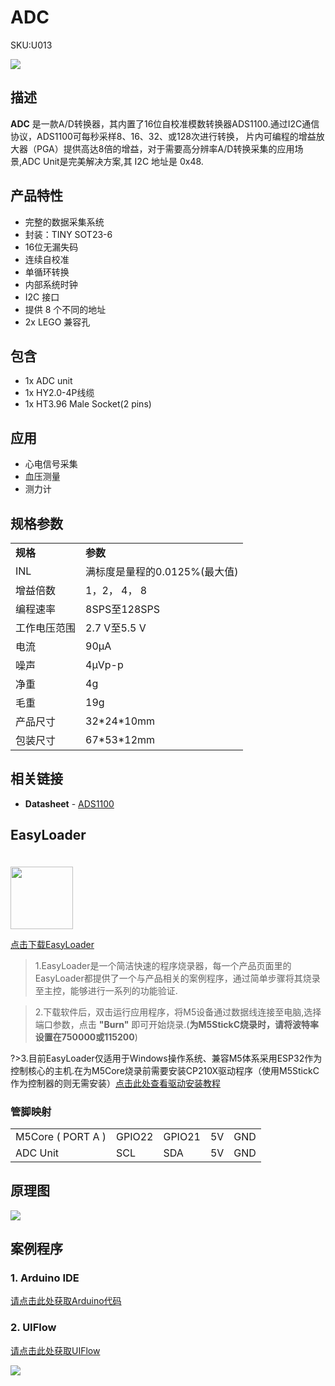 # ADC

<el-tag effect="plain">SKU:U013</el-tag>

<div class="product_pic"><img src="assets/img/product_pics/unit/adc/unit_adc_01.webp"></div>

## 描述

**ADC** 是一款A/D转换器，其内置了16位自校准模数转换器ADS1100.通过I2C通信协议，ADS1100可每秒采样8、16、32、或128次进行转换，
片内可编程的增益放大器（PGA）提供高达8倍的增益，对于需要高分辨率A/D转换采集的应用场景,ADC Unit是完美解决方案,其 I2C 地址是 0x48.

 
## 产品特性

- 完整的数据采集系统
- 封装：TINY SOT23-6
- 16位无漏失码
- 连续自校准
- 单循环转换
- 内部系统时钟
- I2C 接口
- 提供 8 个不同的地址
- 2x LEGO 兼容孔

## 包含

- 1x ADC unit
- 1x HY2.0-4P线缆
- 1x HT3.96 Male Socket(2 pins)

## 应用

- 心电信号采集
- 血压测量
- 测力计


## 规格参数

<table>
    <tr style="font-weight:bold">
        <td>规格</td>
        <td>参数</td>
    </tr>
    <tr>
        <td>INL</td>
        <td>满标度是量程的0.0125%(最大值)</td>
    </tr>
    <tr>
        <td>增益倍数</td>
        <td>1，2， 4， 8</td>
    </tr>
    <tr>
        <td>编程速率</td>
        <td>8SPS至128SPS</td>
    </tr>
    <tr>
        <td>工作电压范围</td>
        <td>2.7 V至5.5 V</td>
    </tr>
    <tr>
        <td>电流</td>
        <td>90µA</td>
    </tr>
    <tr>
        <td>噪声</td>
        <td>4μVp-p</td>
    </tr>
    <tr>
      <td>净重</td>
      <td>4g</td>
   </tr>
      <tr>
      <td>毛重</td>
      <td>19g</td>
   </tr>
   <tr>
      <td>产品尺寸</td>
      <td>32*24*10mm</td>
   </tr>
   <tr>
      <td>包装尺寸</td>
      <td>67*53*12mm</td>
   </tr>
</table>


## 相关链接

-  **Datasheet** - [ADS1100](https://m5stack.oss-cn-shenzhen.aliyuncs.com/resource/docs/datasheet/unit/ADS1100_en.pdf)

## EasyLoader

<img src="https://m5stack.oss-cn-shenzhen.aliyuncs.com/image/EasyLoader_logo.webp" width="100px" style="margin-top:20px">

<a href="https://m5stack.oss-cn-shenzhen.aliyuncs.com/EasyLoader/Unit/EasyLoader_ADC.exe"><el-button type="primary">点击下载EasyLoader</el-button></a>

>1.EasyLoader是一个简洁快速的程序烧录器，每一个产品页面里的EasyLoader都提供了一个与产品相关的案例程序，通过简单步骤将其烧录至主控，能够进行一系列的功能验证.

>2.下载软件后，双击运行应用程序，将M5设备通过数据线连接至电脑,选择端口参数，点击 **"Burn"** 即可开始烧录.(**为M5StickC烧录时，请将波特率设置在750000或115200**)

?>3.目前EasyLoader仅适用于Windows操作系统、兼容M5体系采用ESP32作为控制核心的主机.在为M5Core烧录前需要安装CP210X驱动程序（使用M5StickC作为控制器的则无需安装）[点击此处查看驱动安装教程](zh_CN/related_documents/M5Burner#安装串口驱动)

### 管脚映射

<table>
 <tr><td>M5Core ( PORT A )</td><td>GPIO22</td><td>GPIO21</td><td>5V</td><td>GND</td></tr>
 <tr><td>ADC Unit</td><td>SCL</td><td>SDA</td><td>5V</td><td>GND</td></tr>
</table>

## 原理图

<img src="assets/img/product_pics/unit/adc_sch.JPG">

## 案例程序

### 1. Arduino IDE

[请点击此处获取Arduino代码](https://github.com/m5stack/M5Stack/tree/master/examples/Unit/ADC_ADS1100)

### 2. UIFlow

[请点击此处获取UIFlow](https://github.com/m5stack/M5-ProductExampleCodes/tree/master/Unit/ADC/UIFlow)

<img src="assets/img/product_pics/unit/unit_example/ADC/example_unit_adc_01.webp">


<script>

   var purchase_link = 'https://m5stack.com/collections/m5-unit/products/adc-unit';

   anchor_search(purchase_link);
   scrollFunc();

</script>